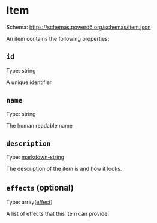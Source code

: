 # Item

Schema: https://schemas.powerd6.org/schemas/item.json

An item contains the following properties:

## `id`

Type: string

A unique identifier

## `name`

Type: string

The human readable name

## `description`

Type: [markdown-string](markdown-string.md)

The description of the item is and how it looks.

## `effects` (optional)

Type: array([effect](effect.md))

A list of effects that this item can provide.